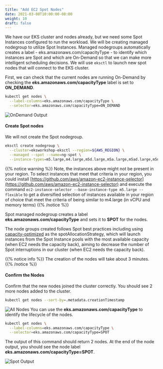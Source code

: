 ```yaml
---
title: "Add EC2 Spot Nodes"
date: 2021-03-08T10:00:00-08:00
weight: 10
draft: false
---
```

We have our EKS cluster and nodes already, but we need some Spot Instances configured to run the workload. We will be creating managed nodegroup to utilize Spot Instances. Managed nodegroups automatically creates a label - eks.amazonaws.com/capacityType - to identify which instances are Spot and which are On-Demand so that we can make more intelligent scheduling decisions. We will use `eksctl` to launch new spot nodes that will connect to the EKS cluster.

First, we can check that the current nodes are running On-Demand by checking the **eks.amazonaws.com/capacityType** label is set to **ON_DEMAND**.

```bash
kubectl get nodes \
  --label-columns=eks.amazonaws.com/capacityType \
  --selector=eks.amazonaws.com/capacityType=ON_DEMAND
```

![OnDemand Output](/images/spotworkers/spot_get_od.png)

#### Create Spot nodes

We will not create the Spot nodegroup.

```bash
eksctl create nodegroup \
  --cluster=eksworkshop-eksctl --region=${AWS_REGION} \
  --managed --spot --name=ng-spot \
  --instance-types=m5.large,m4.large,m5d.large,m5a.large,m5ad.large,m5n.large,m5dn.large
```

{{% notice warning %}}
Note, the instances above might not be present in your region. To select instances that meet that criteria in your region, you could install [https://github.com/aws/amazon-ec2-instance-selector](https://github.com/aws/amazon-ec2-instance-selector) and execute the command `ec2-instance-selector --base-instance-type m5.large --flexible` to get a diversified selection of instances available in your region of choice that meet the criteria of being similar to m4.large (in vCPU and memory terms)
{{% /notice %}}

Spot managed nodegroup creates a label **eks.amazonaws.com/capacityType** and sets it to **SPOT** for the nodes.

The node groups created follows Spot best practices including using [capacity-optimized](https://aws.amazon.com/blogs/compute/introducing-the-capacity-optimized-allocation-strategy-for-amazon-ec2-spot-instances/) as the spotAllocationStrategy, which will launch instances from the Spot Instance pools with the most available capacity (when EC2 needs the capacity back), aiming to decrease the number of Spot interruptions in our cluster (when EC2 needs the capacity back).

{{% notice info %}}
The creation of the nodes will take about 3 minutes.
{{% /notice %}}

#### Confirm the Nodes

Confirm that the new nodes joined the cluster correctly. You should see 2 more nodes added to the cluster.

```bash
kubectl get nodes --sort-by=.metadata.creationTimestamp
```

![All Nodes](/images/spotworkers/spot_get_nodes.png)
You can use the **eks.amazonaws.com/capacityType** to identify the lifecycle of the nodes.

```bash
kubectl get nodes \
  --label-columns=eks.amazonaws.com/capacityType \
  --selector=eks.amazonaws.com/capacityType=SPOT
```

The output of this command should return 2 nodes. At the end of the node output, you should see the node label **eks.amazonaws.com/capacityType=SPOT**.

![Spot Output](/images/spotworkers/spot_get_spot.png)



